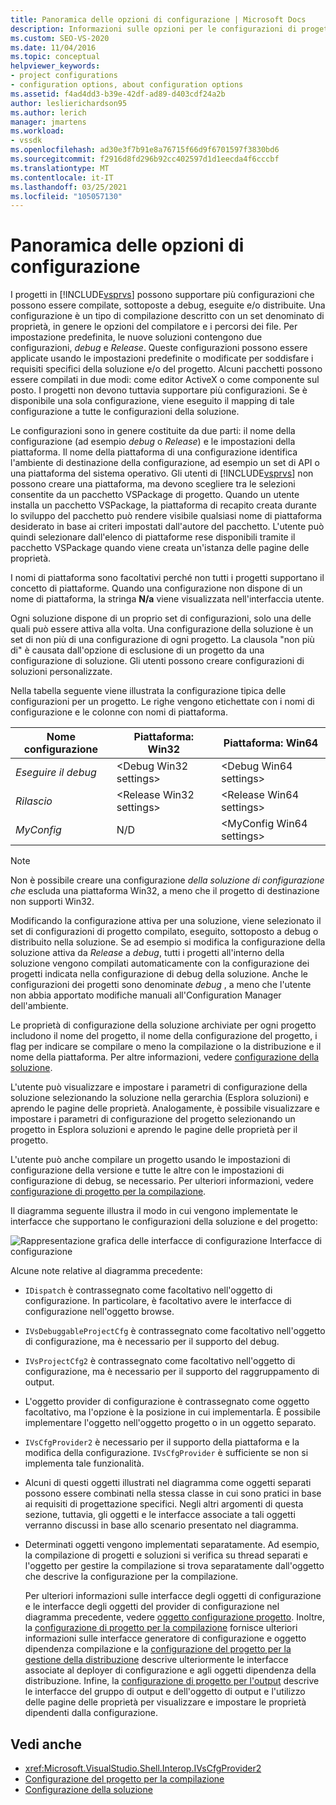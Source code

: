 ```yaml
---
title: Panoramica delle opzioni di configurazione | Microsoft Docs
description: Informazioni sulle opzioni per le configurazioni di progetto in Visual Studio. Una configurazione è un tipo di compilazione descritto con un set denominato di proprietà e percorsi di file.
ms.custom: SEO-VS-2020
ms.date: 11/04/2016
ms.topic: conceptual
helpviewer_keywords:
- project configurations
- configuration options, about configuration options
ms.assetid: f4ad4dd3-b39e-42df-ad89-d403cdf24a2b
author: leslierichardson95
ms.author: lerich
manager: jmartens
ms.workload:
- vssdk
ms.openlocfilehash: ad30e3f7b91e8a76715f66d9f6701597f3830bd6
ms.sourcegitcommit: f2916d8fd296b92cc402597d1d1eecda4f6cccbf
ms.translationtype: MT
ms.contentlocale: it-IT
ms.lasthandoff: 03/25/2021
ms.locfileid: "105057130"
---
```

# <a name="configuration-options-overview"></a>Panoramica delle opzioni di configurazione
I progetti in [!INCLUDE[vsprvs](../../code-quality/includes/vsprvs_md.md)] possono supportare più configurazioni che possono essere compilate, sottoposte a debug, eseguite e/o distribuite. Una configurazione è un tipo di compilazione descritto con un set denominato di proprietà, in genere le opzioni del compilatore e i percorsi dei file. Per impostazione predefinita, le nuove soluzioni contengono due configurazioni, *debug* e *Release*. Queste configurazioni possono essere applicate usando le impostazioni predefinite o modificate per soddisfare i requisiti specifici della soluzione e/o del progetto. Alcuni pacchetti possono essere compilati in due modi: come editor ActiveX o come componente sul posto. I progetti non devono tuttavia supportare più configurazioni. Se è disponibile una sola configurazione, viene eseguito il mapping di tale configurazione a tutte le configurazioni della soluzione.

 Le configurazioni sono in genere costituite da due parti: il nome della configurazione (ad esempio *debug* o *Release*) e le impostazioni della piattaforma. Il nome della piattaforma di una configurazione identifica l'ambiente di destinazione della configurazione, ad esempio un set di API o una piattaforma del sistema operativo. Gli utenti di [!INCLUDE[vsprvs](../../code-quality/includes/vsprvs_md.md)] non possono creare una piattaforma, ma devono scegliere tra le selezioni consentite da un pacchetto VSPackage di progetto. Quando un utente installa un pacchetto VSPackage, la piattaforma di recapito creata durante lo sviluppo del pacchetto può rendere visibile qualsiasi nome di piattaforma desiderato in base ai criteri impostati dall'autore del pacchetto. L'utente può quindi selezionare dall'elenco di piattaforme rese disponibili tramite il pacchetto VSPackage quando viene creata un'istanza delle pagine delle proprietà.

 I nomi di piattaforma sono facoltativi perché non tutti i progetti supportano il concetto di piattaforme. Quando una configurazione non dispone di un nome di piattaforma, la stringa **N/a** viene visualizzata nell'interfaccia utente.

 Ogni soluzione dispone di un proprio set di configurazioni, solo una delle quali può essere attiva alla volta. Una configurazione della soluzione è un set di non più di una configurazione di ogni progetto. La clausola "non più di" è causata dall'opzione di esclusione di un progetto da una configurazione di soluzione. Gli utenti possono creare configurazioni di soluzioni personalizzate.

 Nella tabella seguente viene illustrata la configurazione tipica delle configurazioni per un progetto. Le righe vengono etichettate con i nomi di configurazione e le colonne con nomi di piattaforma.

|Nome configurazione|Piattaforma: Win32|Piattaforma: Win64|
|------------------------|----------------------|----------------------|
|*Eseguire il debug*|\<Debug Win32 settings>|\<Debug Win64 settings>|
|*Rilascio*|\<Release Win32 settings>|\<Release Win64 settings>|
|*MyConfig*|N/D|\<MyConfig Win64 settings>|

> [!NOTE]
> Non è possibile creare una configurazione *della soluzione di configurazione che* escluda una piattaforma Win32, a meno che il progetto di destinazione non supporti Win32.

 Modificando la configurazione attiva per una soluzione, viene selezionato il set di configurazioni di progetto compilato, eseguito, sottoposto a debug o distribuito nella soluzione. Se ad esempio si modifica la configurazione della soluzione attiva da *Release* a *debug*, tutti i progetti all'interno della soluzione vengono compilati automaticamente con la configurazione dei progetti indicata nella configurazione di debug della soluzione. Anche le configurazioni dei progetti sono denominate *debug* , a meno che l'utente non abbia apportato modifiche manuali all'Configuration Manager dell'ambiente.

 Le proprietà di configurazione della soluzione archiviate per ogni progetto includono il nome del progetto, il nome della configurazione del progetto, i flag per indicare se compilare o meno la compilazione o la distribuzione e il nome della piattaforma. Per altre informazioni, vedere [configurazione della soluzione](../../extensibility/internals/solution-configuration.md).

 L'utente può visualizzare e impostare i parametri di configurazione della soluzione selezionando la soluzione nella gerarchia (Esplora soluzioni) e aprendo le pagine delle proprietà. Analogamente, è possibile visualizzare e impostare i parametri di configurazione del progetto selezionando un progetto in Esplora soluzioni e aprendo le pagine delle proprietà per il progetto.

 L'utente può anche compilare un progetto usando le impostazioni di configurazione della versione e tutte le altre con le impostazioni di configurazione di debug, se necessario. Per ulteriori informazioni, vedere [configurazione di progetto per la compilazione](../../extensibility/internals/project-configuration-for-building.md).

 Il diagramma seguente illustra il modo in cui vengono implementate le interfacce che supportano le configurazioni della soluzione e del progetto:

 ![Rappresentazione grafica delle interfacce di configurazione](../../extensibility/internals/media/vsconfiginterfaces.gif "vsConfigInterfaces") Interfacce di configurazione

 Alcune note relative al diagramma precedente:

- `IDispatch` è contrassegnato come facoltativo nell'oggetto di configurazione. In particolare, è facoltativo avere le interfacce di configurazione nell'oggetto browse.

- `IVsDebuggableProjectCfg` è contrassegnato come facoltativo nell'oggetto di configurazione, ma è necessario per il supporto del debug.

- `IVsProjectCfg2` è contrassegnato come facoltativo nell'oggetto di configurazione, ma è necessario per il supporto del raggruppamento di output.

- L'oggetto provider di configurazione è contrassegnato come oggetto facoltativo, ma l'opzione è la posizione in cui implementarla. È possibile implementare l'oggetto nell'oggetto progetto o in un oggetto separato.

- `IVsCfgProvider2` è necessario per il supporto della piattaforma e la modifica della configurazione. `IVsCfgProvider` è sufficiente se non si implementa tale funzionalità.

- Alcuni di questi oggetti illustrati nel diagramma come oggetti separati possono essere combinati nella stessa classe in cui sono pratici in base ai requisiti di progettazione specifici. Negli altri argomenti di questa sezione, tuttavia, gli oggetti e le interfacce associate a tali oggetti verranno discussi in base allo scenario presentato nel diagramma.

- Determinati oggetti vengono implementati separatamente. Ad esempio, la compilazione di progetti e soluzioni si verifica su thread separati e l'oggetto per gestire la compilazione si trova separatamente dall'oggetto che descrive la configurazione per la compilazione.

  Per ulteriori informazioni sulle interfacce degli oggetti di configurazione e le interfacce degli oggetti del provider di configurazione nel diagramma precedente, vedere [oggetto configurazione progetto](../../extensibility/internals/project-configuration-object.md). Inoltre, la [configurazione di progetto per la compilazione](../../extensibility/internals/project-configuration-for-building.md) fornisce ulteriori informazioni sulle interfacce generatore di configurazione e oggetto dipendenza compilazione e la [configurazione del progetto per la gestione della distribuzione](../../extensibility/internals/project-configuration-for-managing-deployment.md) descrive ulteriormente le interfacce associate al deployer di configurazione e agli oggetti dipendenza della distribuzione. Infine, la [configurazione di progetto per l'output](../../extensibility/internals/project-configuration-for-output.md) descrive le interfacce del gruppo di output e dell'oggetto di output e l'utilizzo delle pagine delle proprietà per visualizzare e impostare le proprietà dipendenti dalla configurazione.

## <a name="see-also"></a>Vedi anche
- <xref:Microsoft.VisualStudio.Shell.Interop.IVsCfgProvider2>
- [Configurazione del progetto per la compilazione](../../extensibility/internals/project-configuration-for-building.md)
- [Configurazione della soluzione](../../extensibility/internals/solution-configuration.md)
